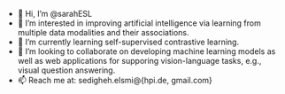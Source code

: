 - 👋 Hi, I’m @sarahESL
- 👀 I’m interested in improving artificial intelligence via learning from multiple data modalities and their associations.
- 🌱 I’m currently learning self-supervised contrastive learning.
- 💞️ I’m looking to collaborate on developing machine learning models as well as web applications for supporing vision-language tasks, e.g., visual question answering.
- 📫 Reach me at: sedigheh.elsmi@{hpi.de, gmail.com}

<!---
sarahESL/sarahESL is a ✨ special ✨ repository because its `README.md` (this file) appears on your GitHub profile.
You can click the Preview link to take a look at your changes.
--->
